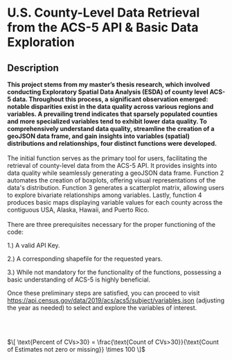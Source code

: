 <h1>U.S. County-Level Data Retrieval from the ACS-5 API & Basic Data Exploration</h1>


<h2>Description</h2>
<b>This project stems from my master’s thesis research, which involved conducting Exploratory Spatial Data Analysis (ESDA) of county level ACS-5 data. Throughout this process, a significant observation emerged: notable disparities exist in the data quality across various regions and variables. A prevailing trend indicates that sparsely populated counties and more specialized variables tend to exhibit lower data quality. To comprehensively understand data quality, streamline the creation of a geoJSON data frame, and gain insights into variables (spatial) distributions and relationships, four distinct functions were developed.
</b>
<br />
<br />
The initial function serves as the primary tool for users, facilitating the retrieval of county-level data from the ACS-5 API. It provides insights into data quality while seamlessly generating a geoJSON data frame. Function 2 automates the creation of boxplots, offering visual representations of the data's distribution. Function 3 generates a scatterplot matrix, allowing users to explore bivariate relationships among variables. Lastly, function 4 produces basic maps displaying variable values for each county across the contiguous USA, Alaska, Hawaii, and Puerto Rico.
<br />
<br />
There are three prerequisites necessary for the proper functioning of the code:

1.)	A valid API Key.

2.)	A corresponding shapefile for the requested years.

3.)	While not mandatory for the functionality of the functions, possessing a basic understanding of ACS-5 is highly beneficial.

Once these preliminary steps are satisfied, you can proceed to visit https://api.census.gov/data/2019/acs/acs5/subject/variables.json (adjusting the year as needed) to select and explore the variables of interest. 

<br />
<br />

$\[ \text{Percent of CVs>30} = \frac{\text{Count of CVs>30}}{\text{Count of Estimates not zero or missing}} \times 100 \]$
